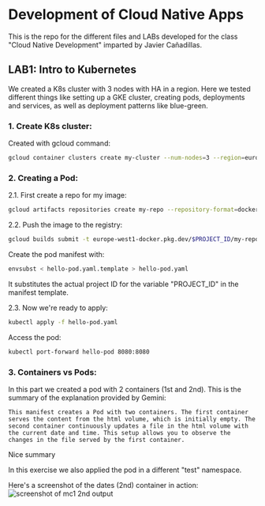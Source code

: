 # Development of Cloud Native Apps

This is the repo for the different files and LABs developed for the class "Cloud Native Development" imparted by Javier Cañadillas.

## LAB1: Intro to Kubernetes
We created a K8s cluster with 3 nodes with HA in a region. Here we tested different things like setting up a GKE cluster, creating pods, deployments and services, as well as deployment patterns like blue-green.

### 1. Create K8s cluster:
Created with gcloud command:
```bash
gcloud container clusters create my-cluster --num-nodes=3 --region=europe-west1
```

### 2. Creating a Pod:
2.1. First create a repo for my image:
```bash
gcloud artifacts repositories create my-repo --repository-format=docker --location=europe-west1
```

2.2. Push the image to the registry:
```bash
gcloud builds submit -t europe-west1-docker.pkg.dev/$PROJECT_ID/my-repo/hello .
```

Create the pod manifest with:
```bash
envsubst < hello-pod.yaml.template > hello-pod.yaml
```
It substitutes the actual project ID for the variable "PROJECT_ID" in the manifest template.

2.3. Now we're ready to apply:
```bash
kubectl apply -f hello-pod.yaml
```
Access the pod:
```bash
kubectl port-forward hello-pod 8080:8080
```

### 3. Containers vs Pods:
In this part we created a pod with 2 containers (1st and 2nd).
This is the summary of the explanation provided by Gemini:
```text
This manifest creates a Pod with two containers. The first container serves the content from the html volume, which is initially empty. The second container continuously updates a file in the html volume with the current date and time. This setup allows you to observe the changes in the file served by the first container.
```
Nice summary

In this exercise we also applied the pod in a different "test" namespace.

Here's a screenshot of the dates (2nd) container in action:
![screenshot of mc1 2nd output](cnd24-labs/img/dates.png)